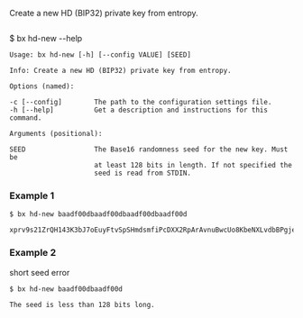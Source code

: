 Create a new HD (BIP32) private key from entropy.   
```sh
```
$ bx hd-new --help
```
Usage: bx hd-new [-h] [--config VALUE] [SEED]                            

Info: Create a new HD (BIP32) private key from entropy.                  

Options (named):

-c [--config]        The path to the configuration settings file.        
-h [--help]          Get a description and instructions for this command.

Arguments (positional):

SEED                 The Base16 randomness seed for the new key. Must be 
                     at least 128 bits in length. If not specified the   
                     seed is read from STDIN.  
```
### Example 1
```
$ bx hd-new baadf00dbaadf00dbaadf00dbaadf00d
```
```
xprv9s21ZrQH143K3bJ7oEuyFtvSpSHmdsmfiPcDXX2RpArAvnuBwcUo8KbeNXLvdbBPgjeFdEpQCAuxLaAP3bJRiiTdw1Kx4chf9zSGp95KBBR
```
### Example 2
short seed error
```sh
$ bx hd-new baadf00dbaadf00d
```
```
The seed is less than 128 bits long.
```